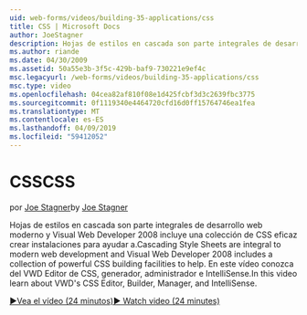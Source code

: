 ```yaml
---
uid: web-forms/videos/building-35-applications/css
title: CSS | Microsoft Docs
author: JoeStagner
description: Hojas de estilos en cascada son parte integrales de desarrollo web moderno y Visual Web Developer 2008 incluye una colección de CSS eficaz crear instalaciones para ayudar a...
ms.author: riande
ms.date: 04/30/2009
ms.assetid: 50a55e3b-3f5c-429b-baf9-730221e9ef4c
msc.legacyurl: /web-forms/videos/building-35-applications/css
msc.type: video
ms.openlocfilehash: 04cea82af810f08e1d425fcbf3d3c2639fbc3775
ms.sourcegitcommit: 0f1119340e4464720cfd16d0ff15764746ea1fea
ms.translationtype: MT
ms.contentlocale: es-ES
ms.lasthandoff: 04/09/2019
ms.locfileid: "59412052"
---
```

# <a name="css"></a><span data-ttu-id="2dac8-103">CSS</span><span class="sxs-lookup"><span data-stu-id="2dac8-103">CSS</span></span>

<span data-ttu-id="2dac8-104">por [Joe Stagner](https://github.com/JoeStagner)</span><span class="sxs-lookup"><span data-stu-id="2dac8-104">by [Joe Stagner](https://github.com/JoeStagner)</span></span>

<span data-ttu-id="2dac8-105">Hojas de estilos en cascada son parte integrales de desarrollo web moderno y Visual Web Developer 2008 incluye una colección de CSS eficaz crear instalaciones para ayudar a.</span><span class="sxs-lookup"><span data-stu-id="2dac8-105">Cascading Style Sheets are integral to modern web development and Visual Web Developer 2008 includes a collection of powerful CSS building facilities to help.</span></span> <span data-ttu-id="2dac8-106">En este vídeo conozca del VWD Editor de CSS, generador, administrador e IntelliSense.</span><span class="sxs-lookup"><span data-stu-id="2dac8-106">In this video learn about VWD's CSS Editor, Builder, Manager, and IntelliSense.</span></span>

[<span data-ttu-id="2dac8-107">&#9654;Vea el vídeo (24 minutos)</span><span class="sxs-lookup"><span data-stu-id="2dac8-107">&#9654; Watch video (24 minutes)</span></span>](https://channel9.msdn.com/Blogs/ASP-NET-Site-Videos/css)
